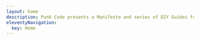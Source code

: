 ```yaml
---
layout: home
description: Punk Code presents a Manifesto and series of DIY Guides for ethical and sustainable web development.
eleventyNavigation:
  key: Home
---
```

